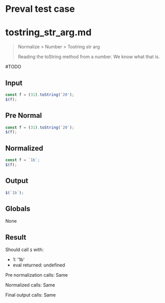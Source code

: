 # Preval test case

# tostring_str_arg.md

> Normalize > Number > Tostring str arg
>
> Reading the toString method from a number. We know what that is.

#TODO

## Input

`````js filename=intro
const f = (31).toString('20');
$(f);
`````

## Pre Normal

`````js filename=intro
const f = (31).toString(`20`);
$(f);
`````

## Normalized

`````js filename=intro
const f = `1b`;
$(f);
`````

## Output

`````js filename=intro
$(`1b`);
`````

## Globals

None

## Result

Should call `$` with:
 - 1: '1b'
 - eval returned: undefined

Pre normalization calls: Same

Normalized calls: Same

Final output calls: Same
